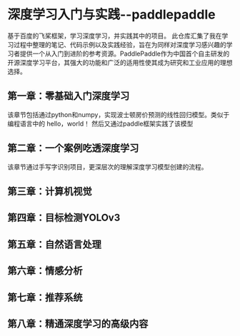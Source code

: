 # 深度学习入门与实践--paddlepaddle
基于百度的飞桨框架，学习深度学习，并实践其中的项目。
此仓库汇集了我在学习过程中整理的笔记、代码示例以及实践经验，旨在为同样对深度学习感兴趣的学习者提供一个从入门到进阶的参考资源。PaddlePaddle作为中国首个自主研发的开源深度学习平台，其强大的功能和广泛的适用性使其成为研究和工业应用的理想选择。
## 第一章：零基础入门深度学习
该章节包括通过python和numpy，实现波士顿房价预测的线性回归模型。类似于编程语言中的 hello，world！
然后又通过paddle框架实践了该模型
## 第二章：一个案例吃透深度学习
该章节通过手写字识别项目，更深层次的理解深度学习模型创建的流程。
## 第三章：计算机视觉
## 第四章：目标检测YOLOv3
## 第五章：自然语言处理
## 第六章：情感分析
## 第七章：推荐系统
## 第八章：精通深度学习的高级内容
